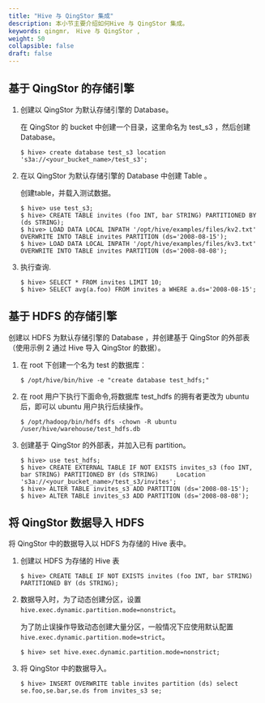 ```yaml
---
title: "Hive 与 QingStor 集成"
description: 本小节主要介绍如何Hive 与 QingStor 集成。 
keywords: qingmr， Hive 与 QingStor ,
weight: 50
collapsible: false
draft: false
---
```



## 基于 QingStor 的存储引擎

1. 创建以 QingStor 为默认存储引擎的 Database。

   在 QingStor 的 bucket 中创建一个目录，这里命名为 test_s3 ，然后创建 Database。

   ```shell
   $ hive> create database test_s3 location 's3a://<your_bucket_name>/test_s3';
   ```

2. 在以 QingStor 为默认存储引擎的 Database 中创建 Table 。

   创建table，并载入测试数据。
   
   ```shell
   $ hive> use test_s3;
   $ hive> CREATE TABLE invites (foo INT, bar STRING) PARTITIONED BY (ds STRING);
   $ hive> LOAD DATA LOCAL INPATH '/opt/hive/examples/files/kv2.txt' OVERWRITE INTO TABLE invites PARTITION (ds='2008-08-15');
   $ hive> LOAD DATA LOCAL INPATH '/opt/hive/examples/files/kv3.txt' OVERWRITE INTO TABLE invites PARTITION (ds='2008-08-08');
   ```

3. 执行查询.

   ```shell
   $ hive> SELECT * FROM invites LIMIT 10;
   $ hive> SELECT avg(a.foo) FROM invites a WHERE a.ds='2008-08-15';
   ```

## 基于 HDFS 的存储引擎

创建以 HDFS 为默认存储引擎的 Database ，并创建基于 QingStor 的外部表（使用示例 2 通过 Hive 导入 QingStor 的数据）。

1. 在 root 下创建一个名为 test 的数据库：

   ```shell
   $ /opt/hive/bin/hive -e "create database test_hdfs;"
   ```

2. 在 root 用户下执行下面命令,将数据库 test_hdfs 的拥有者更改为 ubuntu 后，即可以 ubuntu 用户执行后续操作。

   ```shell
   $ /opt/hadoop/bin/hdfs dfs -chown -R ubuntu /user/hive/warehouse/test_hdfs.db
   ```

3. 创建基于 QingStor 的外部表，并加入已有 partition。

   ```shell
   $ hive> use test_hdfs;
   $ hive> CREATE EXTERNAL TABLE IF NOT EXISTS invites_s3 (foo INT, bar STRING) PARTITIONED BY (ds STRING)     Location 's3a://<your_bucket_name>/test_s3/invites';
   $ hive> ALTER TABLE invites_s3 ADD PARTITION (ds='2008-08-15');
   $ hive> ALTER TABLE invites_s3 ADD PARTITION (ds='2008-08-08');
   ```

## 将 QingStor 数据导入 HDFS

将 QingStor 中的数据导入以 HDFS 为存储的 Hive 表中。

1. 创建以 HDFS 为存储的 Hive 表

   ```shell
   $ hive> CREATE TABLE IF NOT EXISTS invites (foo INT, bar STRING) PARTITIONED BY (ds STRING);
   ```

2. 数据导入时，为了动态创建分区，设置 `hive.exec.dynamic.partition.mode=nonstrict`。
   
   为了防止误操作导致动态创建大量分区，一般情况下应使用默认配置 `hive.exec.dynamic.partition.mode=strict`。

   ```shell
   $ hive> set hive.exec.dynamic.partition.mode=nonstrict;
   ```

3. 将 QingStor 中的数据导入。

   ```shell
   $ hive> INSERT OVERWRITE table invites partition (ds) select se.foo,se.bar,se.ds from invites_s3 se;
   ```
